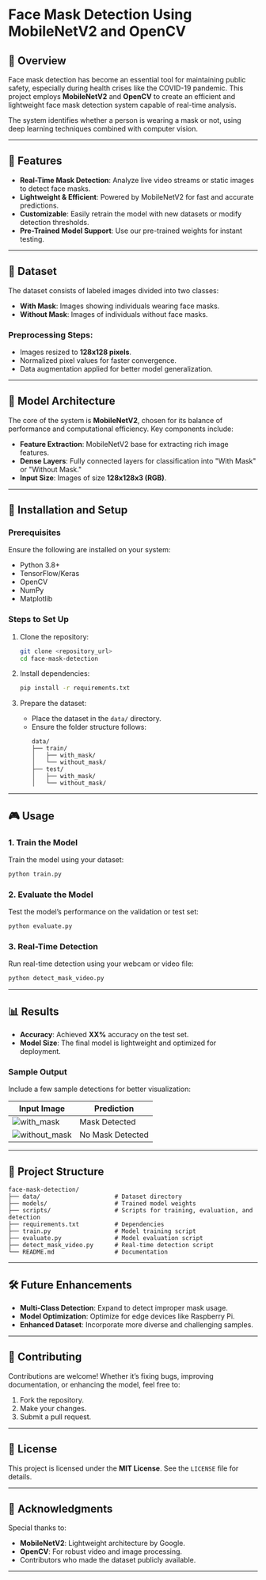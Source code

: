 # Face Mask Detection Using MobileNetV2 and OpenCV

## 🚀 Overview

Face mask detection has become an essential tool for maintaining public safety, especially during health crises like the COVID-19 pandemic. This project employs **MobileNetV2** and **OpenCV** to create an efficient and lightweight face mask detection system capable of real-time analysis. 

The system identifies whether a person is wearing a mask or not, using deep learning techniques combined with computer vision.

---

## 🌟 Features

- **Real-Time Mask Detection**: Analyze live video streams or static images to detect face masks.
- **Lightweight & Efficient**: Powered by MobileNetV2 for fast and accurate predictions.
- **Customizable**: Easily retrain the model with new datasets or modify detection thresholds.
- **Pre-Trained Model Support**: Use our pre-trained weights for instant testing.

---

## 📂 Dataset

The dataset consists of labeled images divided into two classes:
- **With Mask**: Images showing individuals wearing face masks.
- **Without Mask**: Images of individuals without face masks.

### Preprocessing Steps:
- Images resized to **128x128 pixels**.
- Normalized pixel values for faster convergence.
- Data augmentation applied for better model generalization.

---

## 🔧 Model Architecture

The core of the system is **MobileNetV2**, chosen for its balance of performance and computational efficiency. Key components include:
- **Feature Extraction**: MobileNetV2 base for extracting rich image features.
- **Dense Layers**: Fully connected layers for classification into "With Mask" or "Without Mask."
- **Input Size**: Images of size **128x128x3 (RGB)**.

---

## 🚧 Installation and Setup

### Prerequisites
Ensure the following are installed on your system:
- Python 3.8+
- TensorFlow/Keras
- OpenCV
- NumPy
- Matplotlib

### Steps to Set Up

1. Clone the repository:
   ```bash
   git clone <repository_url>
   cd face-mask-detection
   ```

2. Install dependencies:
   ```bash
   pip install -r requirements.txt
   ```

3. Prepare the dataset:
   - Place the dataset in the `data/` directory.
   - Ensure the folder structure follows:
     ```
     data/
     ├── train/
     │   ├── with_mask/
     │   └── without_mask/
     ├── test/
     │   ├── with_mask/
     │   └── without_mask/
     ```

---

## 🎮 Usage

### 1. Train the Model
Train the model using your dataset:
```bash
python train.py
```

### 2. Evaluate the Model
Test the model’s performance on the validation or test set:
```bash
python evaluate.py
```

### 3. Real-Time Detection
Run real-time detection using your webcam or video file:
```bash
python detect_mask_video.py
```

---

## 📊 Results

- **Accuracy**: Achieved **XX%** accuracy on the test set.
- **Model Size**: The final model is lightweight and optimized for deployment.

### Sample Output

Include a few sample detections for better visualization:

| Input Image | Prediction |
|-------------|------------|
| ![with_mask](https://via.placeholder.com/100) | Mask Detected |
| ![without_mask](https://via.placeholder.com/100) | No Mask Detected |

---

## 📁 Project Structure

```
face-mask-detection/
├── data/                     # Dataset directory
├── models/                   # Trained model weights
├── scripts/                  # Scripts for training, evaluation, and detection
├── requirements.txt          # Dependencies
├── train.py                  # Model training script
├── evaluate.py               # Model evaluation script
├── detect_mask_video.py      # Real-time detection script
└── README.md                 # Documentation
```

---

## 🛠️ Future Enhancements

- **Multi-Class Detection**: Expand to detect improper mask usage.
- **Model Optimization**: Optimize for edge devices like Raspberry Pi.
- **Enhanced Dataset**: Incorporate more diverse and challenging samples.

---

## 🤝 Contributing

Contributions are welcome! Whether it’s fixing bugs, improving documentation, or enhancing the model, feel free to:
1. Fork the repository.
2. Make your changes.
3. Submit a pull request.

---

## 🐝 License

This project is licensed under the **MIT License**. See the `LICENSE` file for details.

---

## 💬 Acknowledgments

Special thanks to:
- **MobileNetV2**: Lightweight architecture by Google.
- **OpenCV**: For robust video and image processing.
- Contributors who made the dataset publicly available.

---
